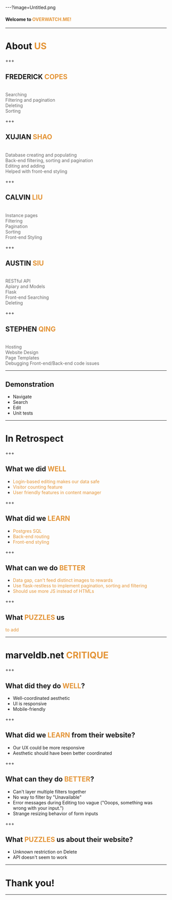 ---?image=Untitled.png

#### Welcome to  <span style="color: #e49436">OVERWATCH.ME!</span>

---

# About <span style="color: #e49436; text-transform: none">US</span>

+++

## FREDERICK <span style="color: #e49436">COPES</span>
<br>
<span style="color: #666666"> Searching</span>
<br>
<span style="color: #666666"> Filtering and pagination</span>
<br>
<span style="color: #666666"> Deleting</span>
<br>
<span style="color: #666666"> Sorting</span>

+++

## XUJIAN <span style="color: #e49436">SHAO</span>
<br>
<span style="color: #666666"> Database creating and populating</span>
<br>
<span style="color: #666666"> Back-end filtering, sorting and pagination</span>
<br>
<span style="color: #666666"> Editing and adding</span>
<br>
<span style="color: #666666"> Helped with front-end styling</span>

+++

##  CALVIN <span style="color: #e49436">LIU</span>
<br>
<span style="color: #666666">Instance pages</span>
<br>
<span style="color: #666666">Filtering </span>
<br>
<span style="color: #666666">Pagination </span>
<br>
<span style="color: #666666">Sorting </span>
<br>
<span style="color: #666666">Front-end Styling</span>

+++

## AUSTIN <span style="color: #e49436">SIU</span>
<br>
<span style="color: #666666">RESTful API</span>
<br>
<span style="color: #666666">Apiary and Models</span>
<br>
<span style="color: #666666">Flask</span>
<br>
<span style="color: #666666">Front-end Searching</span>
<br>
<span style="color: #666666">Deleting</span>

+++

## STEPHEN <span style="color: #e49436">QING</span>
<br>
<span style="color: #666666">Hosting</span>
<br>
<span style="color: #666666">Website Design</span>
<br>
<span style="color: #666666">Page Templates</span>
<br>
<span style="color: #666666">Debugging Front-end/Back-end code issues</span>

---

## Demonstration

- Navigate
- Search
- Edit
- Unit tests

---

# In Retrospect

+++

## <span style="color: #">What we did <span style="color: #e49436">WELL</span></span>

- <span style="color: #e49436">Login-based editing makes our data safe</span>
- <span style="color: #e49436">Visitor counting feature</span>
- <span style="color: #e49436">User friendly features in content manager</span>

+++

## <span style="color: #">What did we <span style="color: #e49436">LEARN</span></span>

- <span style="color: #e49436">Postgres SQL</span>
- <span style="color: #e49436">Back-end routing</span>
- <span style="color: #e49436">Front-end styling</span>

+++

## <span style="color: #">What can we do <span style="color: #e49436">BETTER</span></span>
- <span style="color: #e49436">Data gap, can't feed distinct images to rewards</span>
- <span style="color: #e49436">Use flask-restless to implement pagination, sorting and filtering</span>
- <span style="color: #e49436">Should use more JS instead of HTMLs</span>

+++

## <span style="color: #">What <span style="color: #e49436">PUZZLES</span> us</span>
<span style="color: #e49436">to add</span>

---

# marveldb.net <span style="color: #e49436">CRITIQUE</span>

+++

## <span style="color: #">What did they do <span style="color: #e49436">WELL</span>?</span>
- Well-coordinated aesthetic
- UI is responsive
- Mobile-friendly

+++

## <span style="color: #"> What did we <span style="color: #e49436">LEARN</span> from their website?
- Our UX could be more responsive
- Aesthetic should have been better coordinated

+++

## <span style="color: #">What can they do <span style="color: #e49436">BETTER</span>?</span>
- Can't layer multiple filters together
- No way to filter by "Unavailable"
- Error messages during Editing too vague ("Ooops, something was wrong with your input.")
- Strange resizing behavior of form inputs

+++

## <span style="color: #">What <span style="color: #e49436">PUZZLES</span> us about their website?</span>
- Unknown restriction on Delete
- API doesn't seem to work

---

# Thank you!

---
